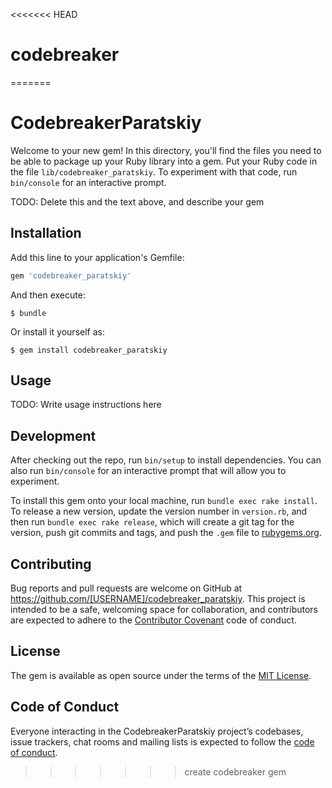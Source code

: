 <<<<<<< HEAD
# codebreaker
=======
# CodebreakerParatskiy

Welcome to your new gem! In this directory, you'll find the files you need to be able to package up your Ruby library into a gem. Put your Ruby code in the file `lib/codebreaker_paratskiy`. To experiment with that code, run `bin/console` for an interactive prompt.

TODO: Delete this and the text above, and describe your gem

## Installation

Add this line to your application's Gemfile:

```ruby
gem 'codebreaker_paratskiy'
```

And then execute:

    $ bundle

Or install it yourself as:

    $ gem install codebreaker_paratskiy

## Usage

TODO: Write usage instructions here

## Development

After checking out the repo, run `bin/setup` to install dependencies. You can also run `bin/console` for an interactive prompt that will allow you to experiment.

To install this gem onto your local machine, run `bundle exec rake install`. To release a new version, update the version number in `version.rb`, and then run `bundle exec rake release`, which will create a git tag for the version, push git commits and tags, and push the `.gem` file to [rubygems.org](https://rubygems.org).

## Contributing

Bug reports and pull requests are welcome on GitHub at https://github.com/[USERNAME]/codebreaker_paratskiy. This project is intended to be a safe, welcoming space for collaboration, and contributors are expected to adhere to the [Contributor Covenant](http://contributor-covenant.org) code of conduct.

## License

The gem is available as open source under the terms of the [MIT License](https://opensource.org/licenses/MIT).

## Code of Conduct

Everyone interacting in the CodebreakerParatskiy project’s codebases, issue trackers, chat rooms and mailing lists is expected to follow the [code of conduct](https://github.com/[USERNAME]/codebreaker_paratskiy/blob/master/CODE_OF_CONDUCT.md).
>>>>>>> create codebreaker gem

